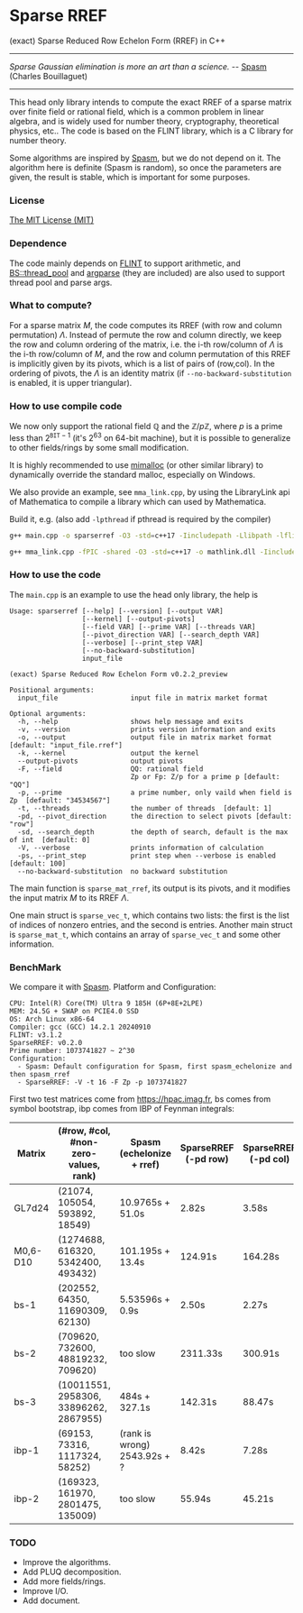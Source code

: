 # Sparse RREF
(exact) Sparse Reduced Row Echelon Form (RREF) in C++

---

*Sparse Gaussian elimination is more an art than a science.*  -- [Spasm](https://github.com/cbouilla/spasm) (Charles Bouillaguet)

----

This head only library intends to compute the exact RREF of a sparse matrix over finite field or rational field, which is a common problem in linear algebra, and is widely used for number theory, cryptography, theoretical physics, etc.. The code is based on the FLINT library, which is a C library for number theory. 

Some algorithms are inspired by [Spasm](https://github.com/cbouilla/spasm), but we do not depend on it. The algorithm here is definite (Spasm is random), so once the parameters are given, the result is stable, which is important for some purposes. 

### License

[The MIT License (MIT)](https://raw.githubusercontent.com/munuxi/sparse_mat/master/LICENSE)

### Dependence

The code mainly depends on [FLINT](https://flintlib.org/) to support arithmetic, and [BS::thread_pool](https://github.com/bshoshany/thread-pool) and [argparse](https://github.com/p-ranav/argparse) (they are included) are also used to support thread pool and parse args.

### What to compute?

For a sparse matrix $M$, the code computes its RREF (with row and column permutation) $\Lambda$. Instead of permute the row and column directly, we keep the row and column ordering of the matrix, i.e. the i-th row/column of $\Lambda$ is the i-th row/column of $M$, and the row and column permutation of this RREF is implicitly given by its pivots, which is a list of pairs of (row,col). In the ordering of pivots, the $\Lambda$ is an identity matrix (if `--no-backward-substitution` is enabled, it is upper triangular). 

### How to use compile code

We now only support the rational field $\mathbb Q$ and the $\mathbb Z/p\mathbb Z$, where $p$ is a prime less than $2^{\texttt{BIT}-1}$ (it's $2^{63}$ on 64-bit machine), but it is possible to generalize to other fields/rings by some small modification.

It is highly recommended to use [mimalloc](https://github.com/microsoft/mimalloc) (or other similar library) to dynamically override the standard malloc, especially on Windows.

We also provide an example, see `mma_link.cpp`, by using the LibraryLink api of Mathematica to compile a library which can used by Mathematica.

Build it, e.g. (also add `-lpthread` if pthread is required by the compiler)

```bash
g++ main.cpp -o sparserref -O3 -std=c++17 -Iincludepath -Llibpath -lflint -lgmp
```

```bash
g++ mma_link.cpp -fPIC -shared -O3 -std=c++17 -o mathlink.dll -Iincludepath -Llibpath -lflint -lgmp
```

### How to use the code

The `main.cpp` is an example to use the head only library, the help is

```
Usage: sparserref [--help] [--version] [--output VAR]
                  [--kernel] [--output-pivots]
                  [--field VAR] [--prime VAR] [--threads VAR]
                  [--pivot_direction VAR] [--search_depth VAR]
                  [--verbose] [--print_step VAR]
                  [--no-backward-substitution]
                  input_file

(exact) Sparse Reduced Row Echelon Form v0.2.2_preview

Positional arguments:
  input_file                  input file in matrix market format

Optional arguments:
  -h, --help                  shows help message and exits
  -v, --version               prints version information and exits
  -o, --output                output file in matrix market format [default: "input_file.rref"]
  -k, --kernel                output the kernel
  --output-pivots             output pivots
  -F, --field                 QQ: rational field
                              Zp or Fp: Z/p for a prime p [default: "QQ"]
  -p, --prime                 a prime number, only vaild when field is Zp  [default: "34534567"]
  -t, --threads               the number of threads  [default: 1]
  -pd, --pivot_direction      the direction to select pivots [default: "row"]
  -sd, --search_depth         the depth of search, default is the max of int  [default: 0]
  -V, --verbose               prints information of calculation
  -ps, --print_step           print step when --verbose is enabled [default: 100]
  --no-backward-substitution  no backward substitution
```

The main function is `sparse_mat_rref`, its output is its pivots, and it modifies the input matrix $M$ to its RREF $\Lambda$.

One main struct is `sparse_vec_t`, which contains two lists: the first is the list of indices of nonzero entries, and the second is entries. Another main struct is `sparse_mat_t`, which contains an array of `sparse_vec_t` and some other information.

### BenchMark

We compare it with [Spasm](https://github.com/cbouilla/spasm). Platform and Configuration: 

	CPU: Intel(R) Core(TM) Ultra 9 185H (6P+8E+2LPE)
	MEM: 24.5G + SWAP on PCIE4.0 SSD 
	OS: Arch Linux x86-64
	Compiler: gcc (GCC) 14.2.1 20240910
	FLINT: v3.1.2
	SparseRREF: v0.2.0
	Prime number: 1073741827 ~ 2^30
	Configuration: 
	  - Spasm: Default configuration for Spasm, first spasm_echelonize and then spasm_rref
	  - SparseRREF: -V -t 16 -F Zp -p 1073741827

First two test matrices come from https://hpac.imag.fr, bs comes from symbol bootstrap, ibp comes from IBP of Feynman integrals:

| Matrix   | (#row, #col, #non-zero-values, rank)   | Spasm (echelonize + rref)    | SparseRREF (-pd row) | SparseRREF (-pd col) |
| -------- | -------------------------------------- | ---------------------------- | -------------------- | -------------------- |
| GL7d24   | (21074, 105054, 593892, 18549)         | 10.9765s + 51.0s             | 2.82s                | 3.58s                |
| M0,6-D10 | (1274688, 616320, 5342400, 493432)     | 101.195s + 13.4s             | 124.91s              | 164.28s              |
| bs-1     | (202552, 64350, 11690309, 62130)       | 5.53596s + 0.9s              | 2.50s                | 2.27s                |
| bs-2     | (709620, 732600, 48819232, 709620)     | too slow                     | 2311.33s             | 300.91s              |
| bs-3     | (10011551, 2958306, 33896262, 2867955) | 484s + 327.1s                | 142.31s              | 88.47s               |
| ibp-1    | (69153, 73316, 1117324, 58252)         | (rank is wrong) 2543.92s + ? | 8.42s                | 7.28s                |
| ibp-2    | (169323, 161970, 2801475, 135009)      | too slow                     | 55.94s               | 45.21s               |

### TODO

* Improve the algorithms.
* Add PLUQ decomposition.
* Add more fields/rings.
* Improve I/O.
* Add document.

